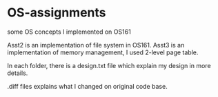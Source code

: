 # OS-assignments
some OS concepts I implemented on OS161

Asst2 is an implementation of file system in OS161. 
Asst3 is an implementation of memory management, I used 2-level page table. 

In each folder, there is a design.txt file which explain my design in more details. 

.diff files explains what I changed on original code base. 
